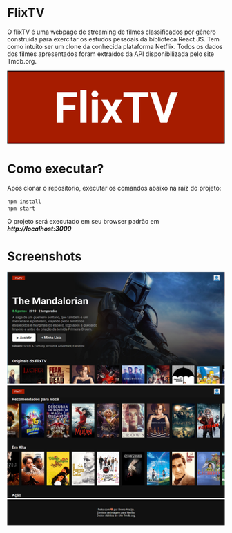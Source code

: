 
# FlixTV

O flixTV é uma webpage de streaming de filmes classificados por gênero construída para exercitar os estudos pessoais da biblioteca React JS. Tem como intuito ser um clone da conhecida plataforma Netflix. Todos os dados dos filmes apresentados foram extraídos da API disponibilizada pelo site Tmdb.org.

![](/flix-tv/screenshots/flixTV.png)

# Como executar?

Após clonar o repositório, executar os comandos abaixo na raíz do projeto:
	

    npm install
    npm start

O projeto será executado em seu browser padrão em ***http://localhost:3000***
# Screenshots
![](/flix-tv/screenshots/index.png)
![](/flix-tv/screenshots/index2.png)
![](/flix-tv/screenshots/rodape.png)
